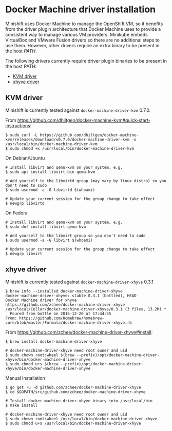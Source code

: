 # Docker Machine driver installation

Minishift uses Docker Machine to manage the OpenShift VM, so it benefits from the
driver plugin architecture that Docker Machine uses to provide a consistent way to
manage various VM providers. Minikube embeds VirtualBox and VMware Fusion drivers
so there are no additional steps to use them. However, other drivers require an
extra binary to be present in the host _PATH_.

The following drivers currently require driver plugin binaries to be present in
the host PATH:

<!-- MarkdownTOC -->

- [KVM driver](#kvm-driver)
- [xhyve driver](#xhyve-driver)

<!-- /MarkdownTOC -->

<a name="kvm-driver"></a>
## KVM driver

Minishift is currently tested against `docker-machine-driver-kvm` 0.7.0.

From https://github.com/dhiltgen/docker-machine-kvm#quick-start-instructions:

```
$ sudo curl -L https://github.com/dhiltgen/docker-machine-kvm/releases/download/v0.7.0/docker-machine-driver-kvm -o /usr/local/bin/docker-machine-driver-kvm
$ sudo chmod +x /usr/local/bin/docker-machine-driver-kvm
```

On Debian/Ubuntu
```
# Install libvirt and qemu-kvm on your system, e.g.
$ sudo apt install libvirt-bin qemu-kvm

# Add yourself to the libvirtd group (may vary by linux distro) so you don't need to sudo
$ sudo usermod -a -G libvirtd $(whoami)

# Update your current session for the group change to take effect
$ newgrp libvirtd
```

On Fedora
```
# Install libvirt and qemu-kvm on your system, e.g.
$ sudo dnf install libvirt qemu-kvm

# Add yourself to the libvirt group so you don't need to sudo
$ sudo usermod -a -G libvirt $(whoami)

# Update your current session for the group change to take effect
$ newgrp libvirt
```

<a name="xhyve-driver"></a>
## xhyve driver

Minishift is currently tested against `docker-machine-driver-xhyve` 0.3.1

```
$ brew info --installed docker-machine-driver-xhyve
docker-machine-driver-xhyve: stable 0.3.1 (bottled), HEAD
Docker Machine driver for xhyve
https://github.com/zchee/docker-machine-driver-xhyve
/usr/local/Cellar/docker-machine-driver-xhyve/0.3.1 (3 files, 13.2M) *
  Poured from bottle on 2016-12-20 at 17:44:35
From: https://github.com/Homebrew/homebrew-core/blob/master/Formula/docker-machine-driver-xhyve.rb
```

From https://github.com/zchee/docker-machine-driver-xhyve#install:

```
$ brew install docker-machine-driver-xhyve

# docker-machine-driver-xhyve need root owner and uid
$ sudo chown root:wheel $(brew --prefix)/opt/docker-machine-driver-xhyve/bin/docker-machine-driver-xhyve
$ sudo chmod u+s $(brew --prefix)/opt/docker-machine-driver-xhyve/bin/docker-machine-driver-xhyve
```

Manual Installation

```
$ go get -u -d github.com/zchee/docker-machine-driver-xhyve
$ cd $GOPATH/src/github.com/zchee/docker-machine-driver-xhyve

# Install docker-machine-driver-xhyve binary into /usr/local/bin
$ make install

# docker-machine-driver-xhyve need root owner and uid
$ sudo chown root:wheel /usr/local/bin/docker-machine-driver-xhyve
$ sudo chmod u+s /usr/local/bin/docker-machine-driver-xhyve
```
